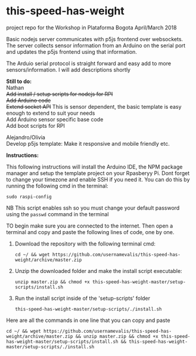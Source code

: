 # this-speed-has-weight
project repo for the Workshop in Plataforma Bogota April/March 2018
<br>

Basic nodejs server communicates with p5js frontend over websockets. <br>
The server collects sensor information from an Arduino on the serial port and updates the p5js frontend using that information.<br>

The Arduio serial protocol is straight forward and easy add to more sensors/information. I will add descriptions shortly<br>

<b>Still to do:</b><br>
Nathan<br>
~~Add install / setup scripts for nodejs for RPI<br>~~
~~Add Arduino code<br>~~
~~Extend socket API~~ This is sensor dependent, the basic template is easy enough to extend to suit your needs <br>
Add Arduino sensor specific base code<br>
Add boot scripts for RPI<br>

Alejandro/Olivia<br>
Develop p5js template: Make it responsive and mobile friendly etc. <br>

<b>Instructions:</b>

This following instructions will install the Arduino IDE, the NPM package manager and setup the template project on your Rpasberyy Pi.
Dont forget to change your timezone and enable SSH if you need it. You can do this by running the following cmd in the terminal:

`sudo raspi-config`

NB This script enables ssh so you must change your default password using the 
`passwd` 
command in the terminal

TO begin make sure you are connected to the internet. Then open a terminal and copy and paste the following lines of code, one by one.

1. Download the repository with the following terminal cmd:

    `cd ~/ && wget https://github.com/usernamevalis/this-speed-has-weight/archive/master.zip`

2. Unzip the downloaded folder and make the install script executable:

    `unzip master.zip && chmod +x this-speed-has-weight-master/setup-scripts/install.sh`

3. Run the install script inside of the 'setup-scripts' folder

    `this-speed-has-weight-master/setup-scripts/./install.sh`
    
 Here are all the commands in one line that you can copy and paste
 
    cd ~/ && wget https://github.com/usernamevalis/this-speed-has-weight/archive/master.zip && unzip master.zip && chmod +x this-speed-has-weight-master/setup-scripts/install.sh && this-speed-has-weight-master/setup-scripts/./install.sh
